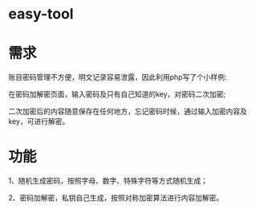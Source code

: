 # easy-tool
# 需求
账目密码管理不方便，明文记录容易泄露，因此利用php写了个小样例:

在密码加解密页面，输入密码及只有自己知道的key，对密码二次加密;

二次加密后的内容随意保存在任何地方，忘记密码时候，通过输入加密内容及key，可进行解密。

# 功能
1、随机生成密码，按照字母、数字、特殊字符等方式随机生成；

2、密码加解密，私钥自己生成，按照对称加密算法进行内容加解密。

